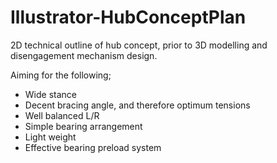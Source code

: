 # Illustrator-HubConceptPlan
2D technical outline of hub concept, prior to 3D modelling and disengagement mechanism design.

Aiming for the following;

- Wide stance
- Decent bracing angle, and therefore optimum tensions
- Well balanced L/R
- Simple bearing arrangement
- Light weight
- Effective bearing preload system
